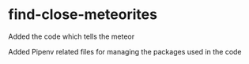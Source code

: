 # find-close-meteorites

Added the code which tells the meteor

Added Pipenv related files for managing the packages used in the code
